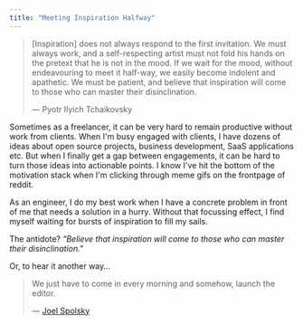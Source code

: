 ```yaml
---
title: "Meeting Inspiration Halfway"
---
```


> [Inspiration] does not always respond to the first invitation.
> We must always work, and a self-respecting artist must not fold his hands on the pretext that he is not in the mood.
> If we wait for the mood, without endeavouring to meet it half-way, we easily become indolent and apathetic.
> We must be patient, and believe that inspiration will come to those who can master their disinclination.
>
> — Pyotr Ilyich Tchaikovsky

Sometimes as a freelancer, it can be very hard to remain productive without work from clients.
When I'm busy engaged with clients, I have dozens of ideas about open source projects, business development, SaaS applications etc.
But when I finally get a gap between engagements, it can be hard to turn those ideas into actionable points.
I know I've hit the bottom of the motivation stack when I'm clicking through meme gifs on the frontpage of reddit.

As an engineer, I do my best work when I have a concrete problem in front of me that needs a solution in a hurry.
Without that focussing effect, I find myself waiting for bursts of inspiration to fill my sails.

The antidote? *"Believe that inspiration will come to those who can master their disinclination."*

Or, to hear it another way…

>  We just have to come in every morning and somehow, launch the editor.
>
> — [Joel Spolsky](http://www.joelonsoftware.com/articles/fog0000000339.html)